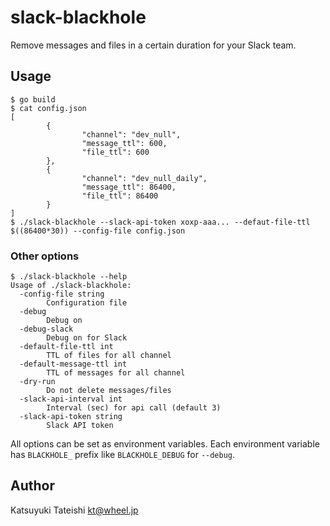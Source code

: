# slack-blackhole

Remove messages and files in a certain duration for your Slack team.

## Usage

```
$ go build
$ cat config.json
[
        {
                "channel": "dev_null",
                "message_ttl": 600,
                "file_ttl": 600
        },
        {
                "channel": "dev_null_daily",
                "message_ttl": 86400,
                "file_ttl": 86400
        }
]
$ ./slack-blackhole --slack-api-token xoxp-aaa... --defaut-file-ttl $((86400*30)) --config-file config.json
```

### Other options

```
$ ./slack-blackhole --help
Usage of ./slack-blackhole:
  -config-file string
        Configuration file
  -debug
        Debug on
  -debug-slack
        Debug on for Slack
  -default-file-ttl int
        TTL of files for all channel
  -default-message-ttl int
        TTL of messages for all channel
  -dry-run
        Do not delete messages/files
  -slack-api-interval int
        Interval (sec) for api call (default 3)
  -slack-api-token string
        Slack API token
```

All options can be set as environment variables.  Each environment variable
has `BLACKHOLE_` prefix like `BLACKHOLE_DEBUG` for `--debug`.

## Author

Katsuyuki Tateishi <kt@wheel.jp>

